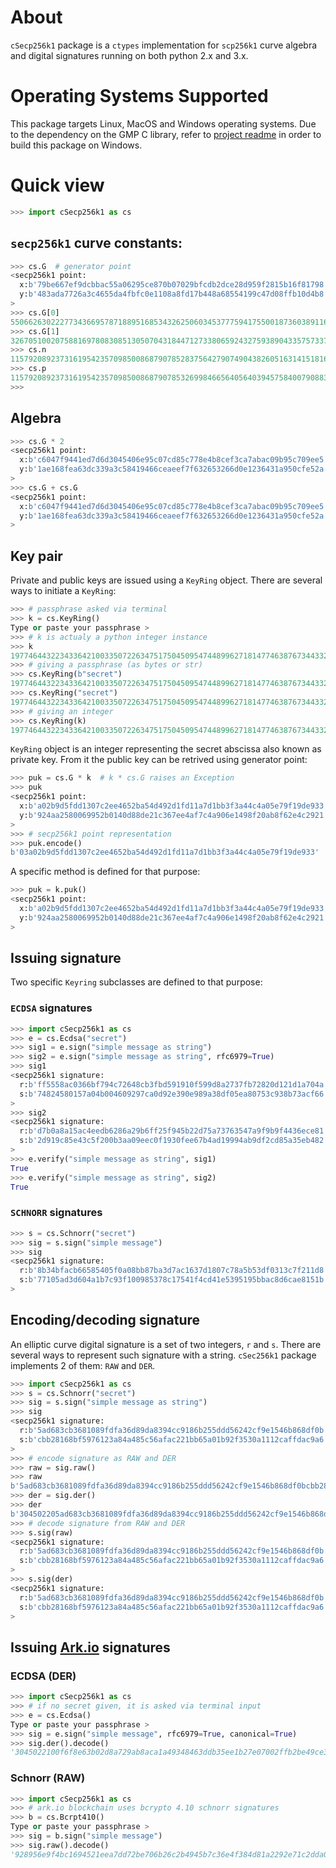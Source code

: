 # About

`cSecp256k1` package is a `ctypes` implementation for `scp256k1` curve algebra
and digital signatures running on both python 2.x and 3.x.

# Operating Systems Supported

This package targets Linux, MacOS and Windows  operating systems. Due to the
dependency on the GMP C library, refer to [project readme](README.md) in order
to build this package on Windows.

# Quick view
```py
>>> import cSecp256k1 as cs
```

## `secp256k1` curve constants:

```py
>>> cs.G  # generator point
<secp256k1 point:
  x:b'79be667ef9dcbbac55a06295ce870b07029bfcdb2dce28d959f2815b16f81798'
  y:b'483ada7726a3c4655da4fbfc0e1108a8fd17b448a68554199c47d08ffb10d4b8'
>
>>> cs.G[0]
55066263022277343669578718895168534326250603453777594175500187360389116729240
>>> cs.G[1]
32670510020758816978083085130507043184471273380659243275938904335757337482424
>>> cs.n
115792089237316195423570985008687907852837564279074904382605163141518161494337
>>> cs.p
115792089237316195423570985008687907853269984665640564039457584007908834671663
>>>
```

## Algebra

```python
>>> cs.G * 2
<secp256k1 point:
  x:b'c6047f9441ed7d6d3045406e95c07cd85c778e4b8cef3ca7abac09b95c709ee5'
  y:b'1ae168fea63dc339a3c58419466ceaeef7f632653266d0e1236431a950cfe52a'
>
>>> cs.G + cs.G
<secp256k1 point:
  x:b'c6047f9441ed7d6d3045406e95c07cd85c778e4b8cef3ca7abac09b95c709ee5'
  y:b'1ae168fea63dc339a3c58419466ceaeef7f632653266d0e1236431a950cfe52a'
>
```

## Key pair

Private and public keys are issued using a `KeyRing` object. There are several
ways to initiate a `KeyRing`:

```py
>>> # passphrase asked via terminal
>>> k = cs.KeyRing()
Type or paste your passphrase > 
>>> # k is actualy a python integer instance
>>> k
19774644322343364210033507226347517504509547448996271814774638767344332546651
>>> # giving a passphrase (as bytes or str)
>>> cs.KeyRing(b"secret")
19774644322343364210033507226347517504509547448996271814774638767344332546651
>>> cs.KeyRing("secret")
19774644322343364210033507226347517504509547448996271814774638767344332546651
>>> # giving an integer
>>> cs.KeyRing(k)
19774644322343364210033507226347517504509547448996271814774638767344332546651
```

`KeyRing` object is an integer representing the secret abscissa also known as
private key. From it the public key can be retrived using generator point:

```py
>>> puk = cs.G * k  # k * cs.G raises an Exception
>>> puk
<secp256k1 point:
  x:b'a02b9d5fdd1307c2ee4652ba54d492d1fd11a7d1bb3f3a44c4a05e79f19de933'
  y:b'924aa2580069952b0140d88de21c367ee4af7c4a906e1498f20ab8f62e4c2921'
>
>>> # secp256k1 point representation
>>> puk.encode()
b'03a02b9d5fdd1307c2ee4652ba54d492d1fd11a7d1bb3f3a44c4a05e79f19de933'
```

A specific method is defined for that purpose:

```py
>>> puk = k.puk()
<secp256k1 point:
  x:b'a02b9d5fdd1307c2ee4652ba54d492d1fd11a7d1bb3f3a44c4a05e79f19de933'
  y:b'924aa2580069952b0140d88de21c367ee4af7c4a906e1498f20ab8f62e4c2921'
>
```

## Issuing signature

Two specific `Keyring` subclasses are defined to that purpose:

### `ECDSA` signatures

```python
>>> import cSecp256k1 as cs
>>> e = cs.Ecdsa("secret")
>>> sig1 = e.sign("simple message as string")
>>> sig2 = e.sign("simple message as string", rfc6979=True)
>>> sig1
<secp256k1 signature:
  r:b'ff5558ac0366bf794c72648cb3fbd591910f599d8a2737fb72820d121d1a704a'
  s:b'74824580157a04b004609297ca0d92e390e989a38df05ea80753c938b73acf66'
>
>>> sig2
<secp256k1 signature:
  r:b'd7b0a8a15ac4eedb6286a29b6ff25f945b22d75a73763547a9f9b9f4436ece81'
  s:b'2d919c85e43c5f200b3aa09eec0f1930fee67b4ad19994ab9df2cd85a35eb482'
>
>>> e.verify("simple message as string", sig1)
True
>>> e.verify("simple message as string", sig2)
True
```

### `SCHNORR` signatures

```py
>>> s = cs.Schnorr("secret")
>>> sig = s.sign("simple message")
>>> sig
<secp256k1 signature:
  r:b'8b34bfacb66585405f0a08bb87ba3d7ac1637d1807c78a5b53df0313c7f211d8'
  s:b'77105ad3d604a1b7c93f100985378c17541f4cd41e5395195bbac8d6cae8151b'
>
```

## Encoding/decoding signature

An elliptic curve digital signature is a set of two integers, `r` and `s`.
There are several ways to represent such signature with a string. `cSec256k1`
package implements 2 of them: `RAW` and `DER`.

```python
>>> import cSecp256k1 as cs
>>> s = cs.Schnorr("secret")
>>> sig = s.sign("simple message as string")
>>> sig
<secp256k1 signature:
  r:b'5ad683cb3681089fdfa36d89da8394cc9186b255ddd56242cf9e1546b868df0b'
  s:b'cbb28168bf5976123a84a485c56afac221bb65a01b92f3530a1112caffdac9a6'
>
>>> # encode signature as RAW and DER
>>> raw = sig.raw()
>>> raw
b'5ad683cb3681089fdfa36d89da8394cc9186b255ddd56242cf9e1546b868df0bcbb28168bf5976123a84a485c56afac221bb65a01b92f3530a1112caffdac9a6'
>>> der = sig.der()
>>> der
b'304502205ad683cb3681089fdfa36d89da8394cc9186b255ddd56242cf9e1546b868df0b022100cbb28168bf5976123a84a485c56afac221bb65a01b92f3530a1112caffdac9a6'
>>> # decode signature from RAW and DER
>>> s.sig(raw) 
<secp256k1 signature:
  r:b'5ad683cb3681089fdfa36d89da8394cc9186b255ddd56242cf9e1546b868df0b'
  s:b'cbb28168bf5976123a84a485c56afac221bb65a01b92f3530a1112caffdac9a6'
>
>>> s.sig(der)
<secp256k1 signature:
  r:b'5ad683cb3681089fdfa36d89da8394cc9186b255ddd56242cf9e1546b868df0b'
  s:b'cbb28168bf5976123a84a485c56afac221bb65a01b92f3530a1112caffdac9a6'
>
```

## Issuing [Ark.io](https://ark.io) signatures

### ECDSA (DER)
```python
>>> import cSecp256k1 as cs
>>> # if no secret given, it is asked via terminal input
>>> e = cs.Ecdsa()
Type or paste your passphrase >
>>> sig = e.sign("simple message", rfc6979=True, canonical=True)
>>> sig.der().decode()
'3045022100f6f8e63b02d8a729ab8aca1a49348463ddb35ee1b27e07002ffb2be49ce3058502206cf2827da8c4a52c32e2235d6558ccdcc49fabe2da7466a1472b41d6e50ad3a4'
```

### Schnorr (RAW)
```python
>>> import cSecp256k1 as cs
>>> # ark.io blockchain uses bcrypto 4.10 schnorr signatures
>>> b = cs.Bcrpt410()
Type or paste your passphrase >
>>> sig = b.sign("simple message") 
>>> sig.raw().decode()
'928956e9f4bc1694521eea7dd72be706b26c2b4945b7c36e4f384d81a2292e71c2dda0a3e1c2a96578bb552a6f8e652014b4333bb37449f08b1e4f0076b3dd9f'
```

<!-- # Sources and documentations
 1. Schnorr signatures
    + [BIP 340](https://github.com/bitcoin/bips/blob/master/bip-0340.mediawiki)
    + [BIP 340 Python reference](https://github.com/sipa/bips/blob/bip-taproot/bip-0340/reference.py)
    + [Bcrypto 4.10 schnorr](https://github.com/bcoin-org/bcrypto/blob/v4.1.0/lib/js/schnorr.js)
 2. RFC 6979
    + []()
 3. ArkEcosystem
    + []() -->
